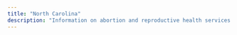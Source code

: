 ```yaml
---
title: "North Carolina"
description: "Information on abortion and reproductive health services."
---
```


